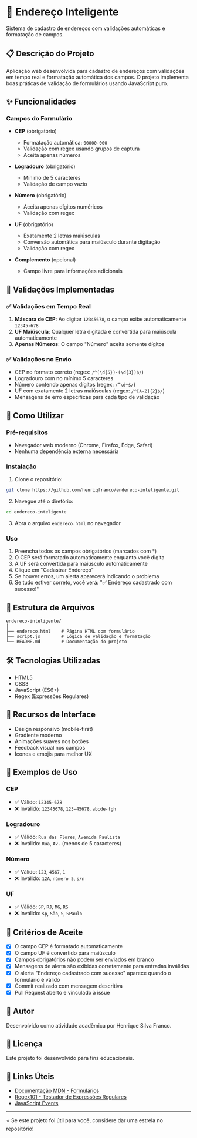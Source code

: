# 📍 Endereço Inteligente

Sistema de cadastro de endereços com validações automáticas e formatação de campos.

## 📋 Descrição do Projeto

Aplicação web desenvolvida para cadastro de endereços com validações em tempo real e formatação automática dos campos. O projeto implementa boas práticas de validação de formulários usando JavaScript puro.

## ✨ Funcionalidades

### Campos do Formulário

- **CEP** (obrigatório)

  - Formatação automática: `00000-000`
  - Validação com regex usando grupos de captura
  - Aceita apenas números

- **Logradouro** (obrigatório)

  - Mínimo de 5 caracteres
  - Validação de campo vazio

- **Número** (obrigatório)

  - Aceita apenas dígitos numéricos
  - Validação com regex

- **UF** (obrigatório)

  - Exatamente 2 letras maiúsculas
  - Conversão automática para maiúsculo durante digitação
  - Validação com regex

- **Complemento** (opcional)
  - Campo livre para informações adicionais

## 🎯 Validações Implementadas

### ✅ Validações em Tempo Real

1. **Máscara de CEP**: Ao digitar `12345678`, o campo exibe automaticamente `12345-678`
2. **UF Maiúscula**: Qualquer letra digitada é convertida para maiúscula automaticamente
3. **Apenas Números**: O campo "Número" aceita somente dígitos

### ✅ Validações no Envio

- CEP no formato correto (regex: `/^(\d{5})-(\d{3})$/`)
- Logradouro com no mínimo 5 caracteres
- Número contendo apenas dígitos (regex: `/^\d+$/`)
- UF com exatamente 2 letras maiúsculas (regex: `/^[A-Z]{2}$/`)
- Mensagens de erro específicas para cada tipo de validação

## 🚀 Como Utilizar

### Pré-requisitos

- Navegador web moderno (Chrome, Firefox, Edge, Safari)
- Nenhuma dependência externa necessária

### Instalação

1. Clone o repositório:

```bash
git clone https://github.com/henriqfranco/endereco-inteligente.git
```

2. Navegue até o diretório:

```bash
cd endereco-inteligente
```

3. Abra o arquivo `endereco.html` no navegador

### Uso

1. Preencha todos os campos obrigatórios (marcados com \*)
2. O CEP será formatado automaticamente enquanto você digita
3. A UF será convertida para maiúsculo automaticamente
4. Clique em "Cadastrar Endereço"
5. Se houver erros, um alerta aparecerá indicando o problema
6. Se tudo estiver correto, você verá: "✅ Endereço cadastrado com sucesso!"

## 📁 Estrutura de Arquivos

```
endereco-inteligente/
│
├── endereco.html    # Página HTML com formulário
├── script.js        # Lógica de validação e formatação
└── README.md        # Documentação do projeto
```

## 🛠️ Tecnologias Utilizadas

- HTML5
- CSS3
- JavaScript (ES6+)
- Regex (Expressões Regulares)

## 🎨 Recursos de Interface

- Design responsivo (mobile-first)
- Gradiente moderno
- Animações suaves nos botões
- Feedback visual nos campos
- Ícones e emojis para melhor UX

## 📝 Exemplos de Uso

### CEP

- ✅ Válido: `12345-678`
- ❌ Inválido: `12345678`, `123-45678`, `abcde-fgh`

### Logradouro

- ✅ Válido: `Rua das Flores`, `Avenida Paulista`
- ❌ Inválido: `Rua`, `Av.` (menos de 5 caracteres)

### Número

- ✅ Válido: `123`, `4567`, `1`
- ❌ Inválido: `12A`, `número 5`, `s/n`

### UF

- ✅ Válido: `SP`, `RJ`, `MG`, `RS`
- ❌ Inválido: `sp`, `São`, `S`, `SPaulo`

## 🧪 Critérios de Aceite

- [x] O campo CEP é formatado automaticamente
- [x] O campo UF é convertido para maiúsculo
- [x] Campos obrigatórios não podem ser enviados em branco
- [x] Mensagens de alerta são exibidas corretamente para entradas inválidas
- [x] O alerta "Endereço cadastrado com sucesso" aparece quando o formulário é válido
- [x] Commit realizado com mensagem descritiva
- [x] Pull Request aberto e vinculado à issue

## 👤 Autor

Desenvolvido como atividade acadêmica por Henrique Silva Franco.

## 📄 Licença

Este projeto foi desenvolvido para fins educacionais.

## 🔗 Links Úteis

- [Documentação MDN - Formulários](https://developer.mozilla.org/pt-BR/docs/Learn/Forms)
- [Regex101 - Testador de Expressões Regulares](https://regex101.com/)
- [JavaScript Events](https://developer.mozilla.org/pt-BR/docs/Web/Events)

---

⭐ Se este projeto foi útil para você, considere dar uma estrela no repositório!

